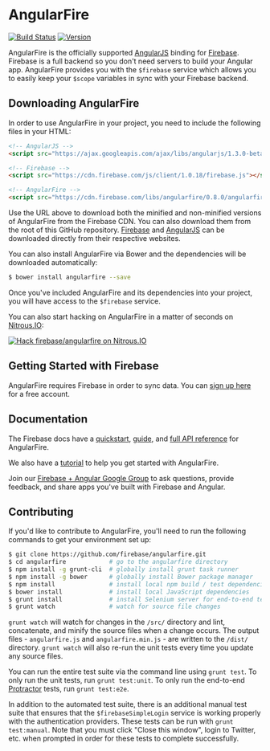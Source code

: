 
# AngularFire

[![Build Status](https://travis-ci.org/firebase/angularfire.svg)](https://travis-ci.org/firebase/angularfire)
[![Version](https://badge.fury.io/gh/firebase%2Fangularfire.svg)](http://badge.fury.io/gh/firebase%2Fangularfire)

AngularFire is the officially supported [AngularJS](http://angularjs.org/) binding
for [Firebase](http://www.firebase.com/?utm_medium=web&utm_source=angularfire).
Firebase is a full backend so you don't need servers to build your Angular app. AngularFire provides you with the `$firebase` service which allows you to easily keep your `$scope` variables in sync with your Firebase backend.

## Downloading AngularFire

In order to use AngularFire in your project, you need to include the following files in your HTML:

```html
<!-- AngularJS -->
<script src="https://ajax.googleapis.com/ajax/libs/angularjs/1.3.0-beta.17/angular.min.js"></script>

<!-- Firebase -->
<script src="https://cdn.firebase.com/js/client/1.0.18/firebase.js"></script>

<!-- AngularFire -->
<script src="https://cdn.firebase.com/libs/angularfire/0.8.0/angularfire.min.js"></script>
```

Use the URL above to download both the minified and non-minified versions of AngularFire from the Firebase CDN. You can also download them from the root of this GitHub repository. [Firebase](https://www.firebase.com/docs/web-quickstart.html?utm_medium=web&utm_source=angularfire) and [AngularJS](http://angularjs.org/) can be downloaded directly from their respective websites.

You can also install AngularFire via Bower and the dependencies will be downloaded automatically:

```bash
$ bower install angularfire --save
```

Once you've included AngularFire and its dependencies into your project, you will have access to the `$firebase` service.

You can also start hacking on AngularFire in a matter of seconds on
[Nitrous.IO](https://www.nitrous.io/?utm_source=github.com&utm_campaign=angularfire&utm_medium=hackonnitrous):

[![Hack firebase/angularfire on
Nitrous.IO](https://d3o0mnbgv6k92a.cloudfront.net/assets/hack-l-v1-3cc067e71372f6045e1949af9d96095b.png)](https://www.nitrous.io/hack_button?source=embed&runtime=nodejs&repo=firebase%2Fangularfire&file_to_open=README.md)

## Getting Started with Firebase

AngularFire requires Firebase in order to sync data. You can [sign up here](https://www.firebase.com/docs/web-quickstart.html?utm_medium=web&utm_source=angularfire) for a free account.

## Documentation

The Firebase docs have a [quickstart](https://www.firebase.com/docs/web/bindings/angular/quickstart.html), [guide](https://www.firebase.com/docs/web/bindings/angular/guide.html), and [full API reference](https://www.firebase.com/docs/web/bindings/angular/api.html) for AngularFire.

We also have a [tutorial](https://www.firebase.com/tutorial/#tutorial/angular/0) to help you get started with AngularFire.

Join our [Firebase + Angular Google Group](https://groups.google.com/forum/#!forum/firebase-angular) to ask questions, provide feedback, and share apps you've built with Firebase and Angular.

## Contributing

If you'd like to contribute to AngularFire, you'll need to run the following commands to get your environment set up:

```bash
$ git clone https://github.com/firebase/angularfire.git
$ cd angularfire            # go to the angularfire directory
$ npm install -g grunt-cli  # globally install grunt task runner
$ npm install -g bower      # globally install Bower package manager
$ npm install               # install local npm build / test dependencies
$ bower install             # install local JavaScript dependencies
$ grunt install             # install Selenium server for end-to-end tests
$ grunt watch               # watch for source file changes
```

`grunt watch` will watch for changes in the `/src/` directory and lint, concatenate, and minify the source files when a change occurs. The output files - `angularfire.js` and `angularfire.min.js` - are written to the `/dist/` directory. `grunt watch` will also re-run the unit tests every time you update any source files.

You can run the entire test suite via the command line using `grunt test`. To only run the unit tests, run `grunt test:unit`. To only run the end-to-end [Protractor](https://github.com/angular/protractor/) tests, run `grunt test:e2e`.

In addition to the automated test suite, there is an additional manual test suite that ensures that the `$firebaseSimpleLogin` service is working properly with the authentication providers. These tests can be run with `grunt test:manual`. Note that you must click "Close this window", login to Twitter, etc. when prompted in order for these tests to complete successfully.
